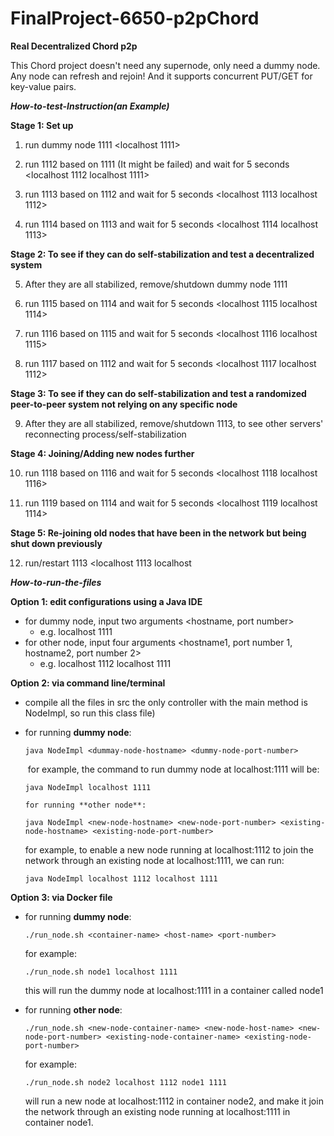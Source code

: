 # FinalProject-6650-p2pChord

**Real Decentralized Chord p2p**

This Chord project doesn't need any supernode, only need a dummy node. 
Any node can refresh and rejoin! And it supports concurrent PUT/GET for key-value pairs.


***How-to-test-Instruction(an Example)***

**Stage 1: Set up**

1. run dummy node 1111 <localhost 1111>

2. run 1112 based on 1111 (It might be failed) and wait for 5 seconds <localhost 1112 localhost 1111>

3. run 1113 based on 1112 and wait for 5 seconds <localhost 1113 localhost 1112>

4. run 1114 based on 1113 and wait for 5 seconds <localhost 1114 localhost 1113>

**Stage 2: To see if they can do self-stabilization and test a decentralized system**

5. After they are all stabilized, remove/shutdown dummy node 1111

6. run 1115 based on 1114 and wait for 5 seconds <localhost 1115 localhost 1114>

7. run 1116 based on 1115 and wait for 5 seconds <localhost 1116 localhost 1115>

8. run 1117 based on 1112 and wait for 5 seconds <localhost 1117 localhost 1112>

**Stage 3: To see if they can do self-stabilization and test a randomized peer-to-peer system not relying on any specific node**

9. After they are all stabilized, remove/shutdown 1113, to see other servers' reconnecting process/self-stabilization

**Stage 4: Joining/Adding new nodes further**

10. run 1118 based on 1116 and wait for 5 seconds <localhost 1118 localhost 1116>

11. run 1119 based on 1114 and wait for 5 seconds <localhost 1119 localhost 1114>

**Stage 5: Re-joining old nodes that have been in the network but being shut down previously**

12. run/restart 1113 <localhost 1113 localhost 

***How-to-run-the-files***

**Option 1: edit configurations using a Java IDE**
   - for dummy node, input two arguments <hostname, port number> 
      - e.g. localhost 1111
   - for other node, input four arguments <hostname1, port number 1, hostname2, port number 2>
      - e.g. localhost 1112 localhost 1111

**Option 2: via command line/terminal**
   - compile all the files in src 
        the only controller with the main method is NodeImpl, so run this class file)

   - for running **dummy node**: 

        ```
        java NodeImpl <dummay-node-hostname> <dummy-node-port-number>
        ```

        ​	for example, the command to run dummy node at localhost:1111 will be:

        ```
        java NodeImpl localhost 1111
        ```

         for running **other node**:

        ```
        java NodeImpl <new-node-hostname> <new-node-port-number> <existing-node-hostname> <existing-node-port-number>
        ```

        for example, to enable a new node running at localhost:1112 to join the network through an existing node at localhost:1111, we can run:  

        ```
        java NodeImpl localhost 1112 localhost 1111
        ```

**Option 3: via Docker file**

- for running **dummy node**:

  ```
  ./run_node.sh <container-name> <host-name> <port-number>
  ```

  for example: 

  ```
  ./run_node.sh node1 localhost 1111
  ```

  this will run the dummy node at localhost:1111 in a container called node1

- for running **other node**:

  ```
  ./run_node.sh <new-node-container-name> <new-node-host-name> <new-node-port-number> <existing-node-container-name> <existing-node-port-number>
  ```

  for example:

  ```
  ./run_node.sh node2 localhost 1112 node1 1111
  ```

  will run a new node at localhost:1112 in container node2, and make it join the network through an existing node running at localhost:1111 in container node1. 

